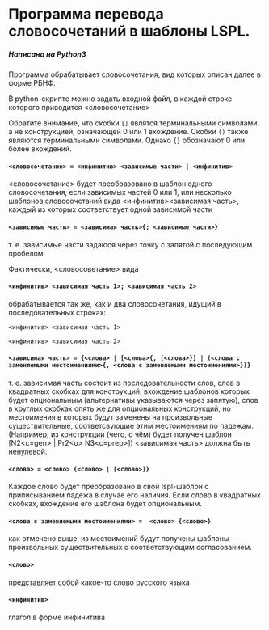 # Программа перевода словосочетаний в шаблоны LSPL. #
##### Написана на Python3 #####

Программа обрабатывает словосочетания, вид которых описан далее в форме РБНФ.

В python-скрипте можно задать входной файл, в каждой строке которого приводится <словосочетание>

Обратите внимание, что скобки `[]` являтся терминальными символами, а не конструкцией, означающей 0 или 1 вхождение.
Скобки `()` также являются терминальными символами.
Однако `{}` обозначают 0 или более вхождений.

#### ` <словосочетание> = <инфинитив> <зависимые части> | <инфинитив>  ` ####

 <словосочетание> будет преобразовано в шаблон одного словосочетания, если зависимых частей 0 или 1, или несколько шаблонов словосочетаний вида <инфинитив><зависимая часть>, каждый из которых соответствует одной зависимой части

#### ` <зависимые части> = <зависимая часть>{; <зависимые части>}  ` ####

т. е. зависимые части задаюся через точку с запятой с последующим пробелом

Фактически, <словосоветание> вида

#### ` <инфинитив> <зависимая часть 1>; <зависимая часть 2>  ` ####

обрабатывается так же, как и два словосочетания, идущий в последовательных строках:

 ` <инфинитив> <зависимая часть 1>  `

 ` <инфинитив> <зависимая часть 2>  `

#### ` <зависимая часть> = {<слова> | [<слова>{, [<слова>}] | (<слова с заменяемыми местоимениями>{, <слова с заменяемыми местоимениями>})}  ` ####

т. е. зависимая часть состоит из последовательности слов, слов в квадратных скобках для конструкций, вхождение шаблонов которых будет опциональным (альтернативы указываются через запятую), слов в круглых скобках опять же для опциональных конструкций, но местоимения в которых будут заменены на произвольные существительные, соответсвующие этим местоимениям по падежам. (Например, из конструкции (чего, о чём) будет получен шаблон [N2<c=gen> | Pr2<о> N3<c=prep>])
<зависимая часть> должна быть ненулевой.

#### ` <слова> = <слово> {<слово> | [<слово>]}  ` ####

Каждое слово будет преобразовано в свой lspl-шаблон с приписыванием падежа в случае его наличия. Если слово в квадратных скобках, вхождение его шаблона будет опциональным.

#### ` <слова с заменяемыми местоимениями> =  <слово> {<слово>}  ` ####

как отмечено выше, из местоимений будут получены шаблоны произвольных существительных с соответствующим согласованием.

#### `<слово>` ####
представляет собой какое-то слово русского языка

#### `<инфинитив>` ####
глагол в форме инфинитива
